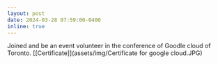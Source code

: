 ```yaml
---
layout: post
date: 2024-03-28 07:59:00-0400
inline: true
---
```

<!-- A simple inline announcement with Markdown emoji! :sparkles: :smile: -->
Joined and be an event volunteer in the conference of Goodle cloud of Toronto. [[Certificate]](assets/img/Certificate for google cloud.JPG)
